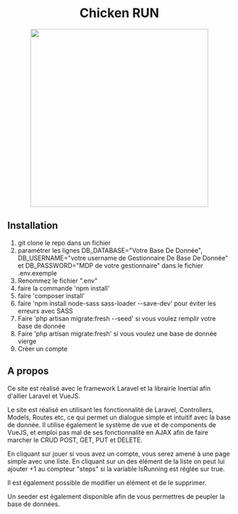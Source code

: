 <h1 align="center">Chicken RUN</h1>

<p align="center"><a href="https://laravel.com" target="_blank"><img src="https://raw.githubusercontent.com/laravel/art/master/logo-lockup/5%20SVG/2%20CMYK/1%20Full%20Color/laravel-logolockup-cmyk-red.svg" width="400"></a></p>


## Installation

<ol>
    <li>git clone le repo dans un fichier</li>
    <li>paramétrer les lignes DB_DATABASE="Votre Base De Donnée", DB_USERNAME="votre username de Gestionnaire De Base De Donnée" et DB_PASSWORD="MDP de votre gestionnaire" dans le fichier .env.exemple</li>
    <li>Renommez le fichier ".env"</li>
    <li>faire la commande 'npm install'</li>
    <li>faire 'composer install'</li>
    <li>faire 'npm install node-sass sass-loader --save-dev' pour éviter les erreurs avec SASS</li>
    <li>Faire 'php artisan migrate:fresh --seed' si vous voulez remplir votre base de donnée</li>
    <li>Faire 'php artisan migrate:fresh' si vous voulez une base de donnée vierge</li>
    <li>Créer un compte</li>
</ol>


## A propos

Ce site est réalisé avec le framework Laravel et la librairie Inertial afin d'allier Laravel et VueJS. 

Le site est réalisé en utilisant les fonctionnalité de Laravel, Controllers, Models, Routes etc, ce qui permet un dialogue simple et intuitif avec la base de donnée. Il utilise également le système de vue et de components de VueJS, et emploi pas mal de ses fonctionnalité en AJAX afin de faire marcher le CRUD POST, GET, PUT et DELETE. 

En cliquant sur jouer si vous avez un compte, vous serez amené à une page simple avec une liste. En cliquant sur un des élément de la liste on peut lui ajouter +1 au compteur "steps" si la variable IsRunning est réglée sur true. 

Il est également possible de modifier un élément et de le supprimer. 

Un seeder est également disponible afin de vous permettres de peupler la base de données.